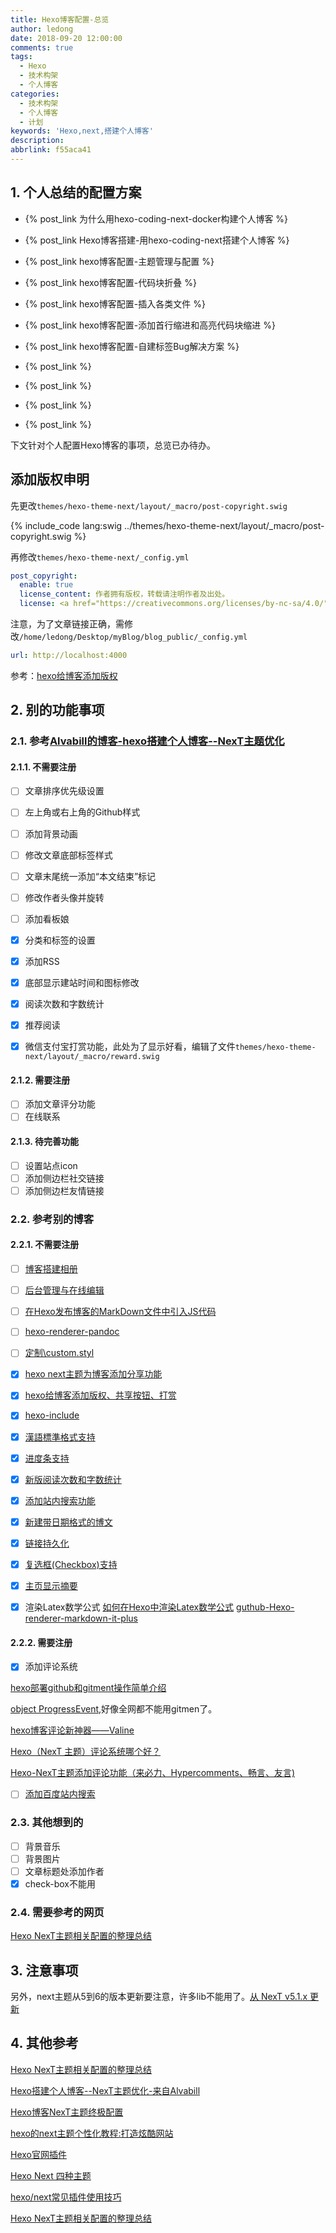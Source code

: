 ```yaml
---
title: Hexo博客配置-总览
author: ledong
date: 2018-09-20 12:00:00
comments: true
tags:
  - Hexo
  - 技术构架
  - 个人博客
categories:
  - 技术构架
  - 个人博客
  - 计划
keywords: 'Hexo,next,搭建个人博客'
description:
abbrlink: f55aca41
---
```


## 1. 个人总结的配置方案

- {% post_link 为什么用hexo-coding-next-docker构建个人博客 %}

- {% post_link Hexo博客搭建-用hexo-coding-next搭建个人博客 %}

- {% post_link hexo博客配置-主题管理与配置 %}

- {% post_link hexo博客配置-代码块折叠 %}

- {% post_link hexo博客配置-插入各类文件 %}

- {% post_link hexo博客配置-添加首行缩进和高亮代码块缩进 %}

- {% post_link hexo博客配置-自建标签Bug解决方案 %}

- {% post_link  %}

- {% post_link  %}

- {% post_link  %}

- {% post_link  %}

下文针对个人配置Hexo博客的事项，总览已办待办。

<!-- more -->

## 添加版权申明

先更改`themes/hexo-theme-next/layout/_macro/post-copyright.swig`

{% include_code lang:swig ../themes/hexo-theme-next/layout/_macro/post-copyright.swig %}

再修改`themes/hexo-theme-next/_config.yml`

```yml
post_copyright:
  enable: true
  license_content: 作者拥有版权，转载请注明作者及出处。
  license: <a href="https://creativecommons.org/licenses/by-nc-sa/4.0/" rel="external nofollow" target="_blank">CC BY-NC-SA 4.0</a>
```

注意，为了文章链接正确，需修改`/home/ledong/Desktop/myBlog/blog_public/_config.yml`

```yml
url: http://localhost:4000
```

参考：[hexo给博客添加版权](https://blog.csdn.net/u010820857/article/details/82323096)

## 2. 别的功能事项

### 2.1. 参考[Alvabill的博客-hexo搭建个人博客--NexT主题优化](https://www.jianshu.com/p/1f8107a8778c)

#### 2.1.1. 不需要注册

- [ ] 文章排序优先级设置
- [ ] 左上角或右上角的Github样式
- [ ] 添加背景动画
- [ ] 修改文章底部标签样式
- [ ] 文章末尾统一添加“本文结束”标记
- [ ] 修改作者头像并旋转
- [ ] 添加看板娘

- [x] 分类和标签的设置
- [x] 添加RSS
- [x] 底部显示建站时间和图标修改
- [x] 阅读次数和字数统计
- [x] 推荐阅读
- [x] 微信支付宝打赏功能，此处为了显示好看，编辑了文件`themes/hexo-theme-next/layout/_macro/reward.swig`

#### 2.1.2. 需要注册

- [ ] 添加文章评分功能
- [ ] 在线联系

#### 2.1.3. 待完善功能

- [ ] 设置站点icon
- [ ] 添加侧边栏社交链接
- [ ] 添加侧边栏友情链接

### 2.2. 参考别的博客

#### 2.2.1. 不需要注册

- [ ] [博客搭建相册](https://blog.csdn.net/weixin_42556146/article/details/80825258)
- [ ] [后台管理与在线编辑](https://segmentfault.com/a/1190000010434546)
- [ ] [在Hexo发布博客的MarkDown文件中引入JS代码](https://blog.csdn.net/babylove_BaLe/article/details/76824372?locationNum=8&fps=1)
- [ ] [hexo-renderer-pandoc](https://github.com/wzpan/hexo-renderer-pandoc)
- [ ] [定制\custom.styl](https://www.cnblogs.com/e1sewhere/p/9357689.html)
- [x] [hexo next主题为博客添加分享功能](https://blog.csdn.net/lanuage/article/details/78991798)
- [x] [hexo给博客添加版权、共享按钮、打赏](http://www.hiekay.com/2018/09/07/%E7%BB%99%E5%8D%9A%E5%AE%A2%E6%B7%BB%E5%8A%A0%E7%89%88%E6%9D%83%E3%80%81%E5%85%B1%E4%BA%AB%E6%8C%89%E9%92%AE%E3%80%81%E6%89%93%E8%B5%8F/)
- [x] [hexo-include](https://github.com/pirtleshell/hexo-include)
- [x] [漢語標準格式支持](https://github.com/theme-next/theme-next-han)
- [x] [进度条支持](https://github.com/theme-next/theme-next-pace)
- [x] [新版阅读次数和字数统计](https://github.com/theme-next/hexo-symbols-count-time)
- [x] [添加站内搜索功能](https://blog.csdn.net/panchao888888/article/details/80666352#jump6)
- [x] [新建带日期格式的博文](https://blog.csdn.net/panchao888888/article/details/80666352#jump4)
- [x] [链接持久化](https://blog.csdn.net/panchao888888/article/details/80666352#jump4)
- [x] [复选框(Checkbox)支持](https://chriszheng.science/2015/11/08/Checkbox-for-markdown-mode/)
- [x] [主页显示摘要](https://ohmyarch.github.io/2014/12/24/Hexo%E4%B8%BB%E9%A1%B5%E6%98%BE%E7%A4%BA%E6%91%98%E8%A6%81/)

- [x] 渲染Latex数学公式
  [如何在Hexo中渲染Latex数学公式](https://blog.csdn.net/u014792304/article/details/78687859)
  [guthub-Hexo-renderer-markdown-it-plus](https://github.com/CHENXCHEN/Hexo-renderer-markdown-it-plus)

#### 2.2.2. 需要注册

- [x] 添加评论系统

[hexo部署github和gitment操作简单介绍](http://www.cnblogs.com/xcg-yg/p/8394022.html)

[object ProgressEvent](https://github.com/imsun/gitment/issues/170),好像全网都不能用gitmen了。

[hexo博客评论新神器——Valine](https://blog.csdn.net/esa_dsq/article/details/78626509)

[Hexo（NexT 主题）评论系统哪个好？](https://www.zhihu.com/question/267598518)

[Hexo-NexT主题添加评论功能（来必力、Hypercomments、畅言、友言)](https://blog.csdn.net/qq_32454537/article/details/79482879)

- [ ] [添加百度站内搜索](http://gengbiao.me/Hexo/Hexo%E6%B7%BB%E5%8A%A0%E7%99%BE%E5%BA%A6%E7%AB%99%E5%86%85%E6%90%9C%E7%B4%A2/)

### 2.3. 其他想到的

- [ ] 背景音乐
- [ ] 背景图片
- [ ] 文章标题处添加作者
- [x] check-box不能用

### 2.4. 需要参考的网页

[Hexo NexT主题相关配置的整理总结](https://blog.csdn.net/tianlong1929/article/details/80503933)

## 3. 注意事项

另外，next主题从5到6的版本更新要注意，许多lib不能用了。[从 NexT v5.1.x 更新](https://github.com/theme-next/hexo-theme-next/blob/master/docs/zh-CN/UPDATE-FROM-5.1.X.md)

## 4. 其他参考

[Hexo NexT主题相关配置的整理总结](https://blog.csdn.net/tianlong1929/article/details/80503933)

[Hexo搭建个人博客--NexT主题优化-来自Alvabill](https://www.jianshu.com/p/1f8107a8778c)

[Hexo博客NexT主题终极配置](https://blog.csdn.net/panchao888888/article/details/80666352)

[hexo的next主题个性化教程:打造炫酷网站](https://www.jianshu.com/p/f054333ac9e6)

[Hexo官网插件](https://Hexo.io/plugins/)

[Hexo Next 四种主题](https://blog.csdn.net/acm_th/article/details/79974513)

[hexo/next常见插件使用技巧](http://www.ixirong.com/2016/08/17/hexo-next-plugin-test/)

[Hexo NexT主题相关配置的整理总结](https://blog.csdn.net/tianlong1929/article/details/80503933)